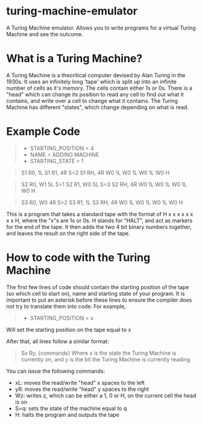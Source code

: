 # turing-machine-emulator
A Turing Machine emulator. Allows you to write programs for a virtual Turing Machine and see the outcome.

# What is a Turing Machine?
A Turing Machine is a theoritical computer devised by Alan Turing in the 1930s. It uses an infinitely long 'tape' which is split up into an infinite number of cells as it's memory. The cells contain either 1s or 0s. There is a "head" which can change its position to read any cell to find out what it contains, and write over a cell to change what it contains. The Turing Machine has different "states", which change depending on what is read.

# Example Code

> * STARTING_POSITION = 4
> * NAME = ADDING MACHINE
> * STARTING_STATE = 1

> S1 R0, 1L
> S1 R1, 4R S=2
> S1 RH, 4R W0 1L W0 1L W0 1L W0 H

> S2 R0, W1 5L S=1
> S2 R1, W0 5L S=3
> S2 RH, 4R W0 1L W0 1L W0 1L W0 H

> S3 R0, W0 4R S=2
> S3 R1, 1L
> S3 RH, 4R W0 1L W0 1L W0 1L W0 H

This is a program that takes a standard tape with the format of H x x x x x x x x H, where the "x"s are 1s or 0s. H stands for "HALT", and act as markers for the end of the tape. It then adds the two 4 bit binary numbers together, and leaves the result on the right side of the tape. 

# How to code with the Turing Machine

The first few lines of code should contain the starting position of the tape (so which cell to start on), name and starting state of your program. It is important to put an asterisk before these lines to ensure the compiler does not try to translate them into code. For example,

> * STARTING_POSITION = x

Will set the starting position on the tape equal to x

After that, all lines follow a similar format:

> Sx Ry, {commands}
Where x is the state the Turing Machine is currently on, and y is the bit the Turing Machine is currently reading

You can issue the following commands:

* xL: moves the read/write "head" x spaces to the left
* yR: moves the read/write "head" y spaces to the right
* Wz: writes z, which can be either a 1, 0 or H, on the current cell the head is on
* S=q: sets the state of the machine equal to q
* H: halts the program and outputs the tape


